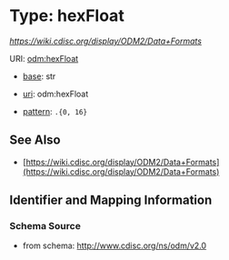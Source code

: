 # Type: hexFloat




_https://wiki.cdisc.org/display/ODM2/Data+Formats_



URI: [odm:hexFloat](http://www.cdisc.org/ns/odm/v2.0/hexFloat)

* [base](https://w3id.org/linkml/base): str

* [uri](https://w3id.org/linkml/uri): odm:hexFloat



* [pattern](https://w3id.org/linkml/pattern): `.{0, 16}`






## See Also

* [https://wiki.cdisc.org/display/ODM2/Data+Formats](https://wiki.cdisc.org/display/ODM2/Data+Formats)

## Identifier and Mapping Information







### Schema Source


* from schema: http://www.cdisc.org/ns/odm/v2.0



